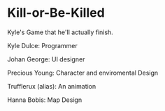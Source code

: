 # Kill-or-Be-Killed
Kyle's Game that he'll actually finish.

Kyle Dulce: Programmer

Johan George: UI designer

Precious Young: Character and enviromental Design

Trufflerux (alias): An animation

Hanna Bobis: Map Design
